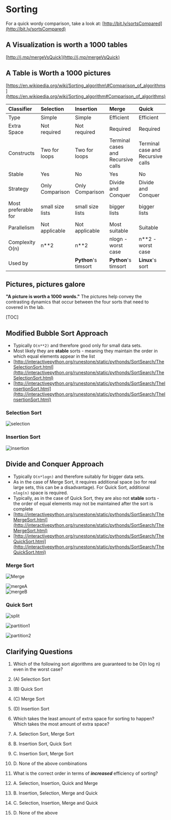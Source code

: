 # Sorting

For a quick wordy comparison, take a look at: [http://bit.ly/sortsCompared](http://bit.ly/sortsCompared)

## A Visualization is worth a 1000 tables

[http://j.mp/mergeVsQuick](http://j.mp/mergeVsQuick)

## A Table is Worth a 1000 pictures

[https://en.wikipedia.org/wiki/Sorting_algorithm\#Comparison_of_algorithms](https://en.wikipedia.org/wiki/Sorting_algorithm#Comparison_of_algorithms)

| Classifier          | Selection        | Insertion            | Merge                              | Quick                             |
| :------------------ | :--------------- | :------------------- | :--------------------------------- | :-------------------------------- |
| Type                | Simple           | Simple               | Efficient                          | Efficient                         |
| Extra Space         | Not required     | Not required         | Required                           | Required                          |
| Constructs          | Two for loops    | Two for loops        | Terminal cases and Recursive calls | Terminal case and Recursive calls |
| Stable              | Yes              | No                   | Yes                                | No                                |
| Strategy            | Only Comparison  | Only Comparison      | Divide and Conquer                 | Divide and Conquer                |
| Most preferable for | small size lists | small size lists     | bigger lists                       | bigger lists                      |
| Parallelism         | Not applicable   | Not applicable       | Most suitable                      | Suitable                          |
| Complexity O\(n\)   | n\*\*2           | n\*\*2               | nlogn - worst case                 | n\*\*2 - worst case               |
| Used by             |                  | **Python**'s timsort | **Python**'s timsort               | **Linux**'s sort                  |

## Pictures, pictures galore

**"A picture is worth a 1000 words."** The pictures help convey the contrasting dynamics that occur between the four sorts that need to covered in the lab.

\[TOC\]

## Modified Bubble Sort Approach

- Typically `O(n**2)` and therefore good only for small data sets.
- Most likely they are **stable** sorts - meaning they maintain the order in which equal elements appear in the list
- [http://interactivepython.org/runestone/static/pythonds/SortSearch/TheSelectionSort.html](http://interactivepython.org/runestone/static/pythonds/SortSearch/TheSelectionSort.html)
- [http://interactivepython.org/runestone/static/pythonds/SortSearch/TheInsertionSort.html](http://interactivepython.org/runestone/static/pythonds/SortSearch/TheInsertionSort.html)

### Selection Sort

![selection](https://cdn.rawgit.com/kgisl/pythonFDP/67362bd2/img/selectionsortnew.png)

### Insertion Sort

![insertion](https://cdn.rawgit.com/kgisl/pythonFDP/67362bd2/img/insertionsort.png)

## Divide and Conquer Approach

- Typically `O(n*logn)` and therefore suitably for bigger data sets.
- As in the case of Merge Sort, it requires additional space \(so for real large sets, this can be a disadvantage\). For Quick Sort, additional `nlog(n)` space is required.
- Typically, as in the case of Quick Sort, they are also not **stable** sorts - the order of equal elements may not be maintained after the sort is complete
- [http://interactivepython.org/runestone/static/pythonds/SortSearch/TheMergeSort.html](http://interactivepython.org/runestone/static/pythonds/SortSearch/TheMergeSort.html)
- [http://interactivepython.org/runestone/static/pythonds/SortSearch/TheQuickSort.html](http://interactivepython.org/runestone/static/pythonds/SortSearch/TheQuickSort.html)

### Merge Sort

![Merge](https://cdn.rawgit.com/kgisl/pythonFDP/b3dcfbb1/img/merge-sort.png)

![mergeA](https://cdn.rawgit.com/kgisl/pythonFDP/67362bd2/img/mergesortA.png)  
![mergeB](https://cdn.rawgit.com/kgisl/pythonFDP/67362bd2/img/mergesortB.png)

### Quick Sort

![split](https://cdn.rawgit.com/kgisl/pythonFDP/67362bd2/img/firstsplit.png)

![partition1](https://cdn.rawgit.com/kgisl/pythonFDP/67362bd2/img/partitionA.png)

![partition2](https://cdn.rawgit.com/kgisl/pythonFDP/67362bd2/img/partitionB.png)

## Clarifying Questions

1. Which of the following sort algorithms are guaranteed to be O\(n log n\) even in the worst case?

2. \(A\) Selection Sort

3. \(B\) Quick Sort

4. \(C\) Merge Sort

5. \(D\) Insertion Sort

6. Which takes the least amount of extra space for sorting to happen? Which takes the most amount of extra space?

7. A. Selection Sort, Merge Sort

8. B. Insertion Sort, Quick Sort

9. C. Insertion Sort, Merge Sort

10. D. None of the above combinations

11. What is the correct order in terms of _**increased**_ efficiency of sorting?

12. A. Selection, Insertion, Quick and Merge

13. B. Insertion, Selection, Merge and Quick

14. C. Selection, Insertion, Merge and Quick

15. D. None of the above
